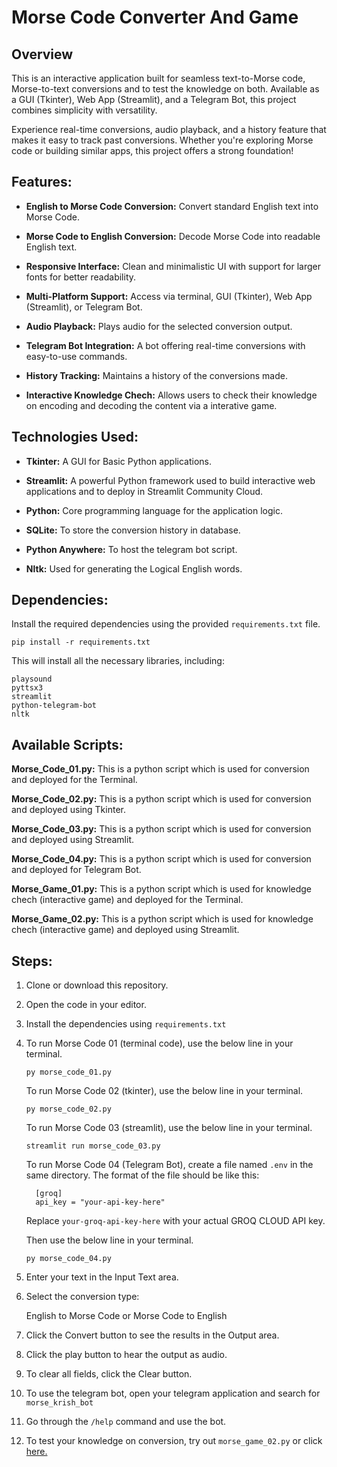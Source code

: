 # Morse Code Converter And Game
## Overview
This is an interactive application built for seamless text-to-Morse code, Morse-to-text conversions and to test the knowledge on both. Available as a GUI (Tkinter), Web App (Streamlit), and a Telegram Bot, this project combines simplicity with versatility.

Experience real-time conversions, audio playback, and a history feature that makes it easy to track past conversions. Whether you're exploring Morse code or building similar apps, this project offers a strong foundation!

## Features:
- **English to Morse Code Conversion:** Convert standard English text into Morse Code.

- **Morse Code to English Conversion:** Decode Morse Code into readable English text.

- **Responsive Interface:** Clean and minimalistic UI with support for larger fonts for better readability.

- **Multi-Platform Support:** Access via terminal, GUI (Tkinter), Web App (Streamlit), or Telegram Bot.

- **Audio Playback:** Plays audio for the selected conversion output.

- **Telegram Bot Integration:** A bot offering real-time conversions with easy-to-use commands.

- **History Tracking:** Maintains a history of the conversions made.

- **Interactive Knowledge Chech:** Allows users to check their knowledge on encoding and decoding the content via a interative game.

## Technologies Used:
- **Tkinter:** A GUI for Basic Python applications.

- **Streamlit:** A powerful Python framework used to build interactive web applications and to deploy in Streamlit Community Cloud.

- **Python:** Core programming language for the application logic.

- **SQLite:** To store the conversion history in database.

- **Python Anywhere:** To host the telegram bot script.

- **Nltk:** Used for generating the Logical English words.

## Dependencies:
Install the required dependencies using the provided `requirements.txt` file.

`pip install -r requirements.txt`

This will install all the necessary libraries, including:
```
playsound
pyttsx3
streamlit
python-telegram-bot
nltk
```

## Available Scripts:
**Morse_Code_01.py:** This is a python script which is used for conversion and deployed for the Terminal.

**Morse_Code_02.py:** This is a python script which is used for conversion and deployed using Tkinter.

**Morse_Code_03.py:** This is a python script which is used for conversion and deployed using Streamlit.

**Morse_Code_04.py:** This is a python script which is used for conversion and deployed for Telegram Bot.

**Morse_Game_01.py:** This is a python script which is used for knowledge chech (interactive game) and deployed for the Terminal.

**Morse_Game_02.py:** This is a python script which is used for knowledge chech (interactive game) and deployed using Streamlit.


## Steps:

1. Clone or download this repository.

2. Open the code in your editor.

3. Install the dependencies using `requirements.txt`

4. To run Morse Code 01 (terminal code), use the below line in your terminal.
   
   `py morse_code_01.py`

   To run Morse Code 02 (tkinter), use the below line in your terminal.

   `py morse_code_02.py`

   To run Morse Code 03 (streamlit), use the below line in your terminal.

   `streamlit run morse_code_03.py`

   To run Morse Code 04 (Telegram Bot), create a file named `.env` in the same directory. The format of the file should be like this:

   ```
     [groq]
     api_key = "your-api-key-here"
   ```
   Replace `your-groq-api-key-here` with your actual GROQ CLOUD API key.

   Then use the below line in your terminal.

   `py morse_code_04.py`

6. Enter your text in the Input Text area.

7. Select the conversion type:

   English to Morse Code or Morse Code to English

8. Click the Convert button to see the results in the Output area.

9. Click the play button to hear the output as audio.

10. To clear all fields, click the Clear button.

11. To use the telegram bot, open your telegram application and search for `morse_krish_bot`

12. Go through the `/help` command and use the bot.

13. To test your knowledge on conversion, try out   `morse_game_02.py` or click [here.](https://krish-mini-projects-morse-game.streamlit.app)
